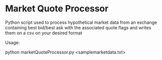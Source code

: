 # Market Quote Processor
Python script used to process hypothetical market data from an exchange containing best bid/best ask with the associated quote flags and writes them on a csv on your desired format

Usage:

python marketQuoteProcessor.py <samplemarketdata.txt>
